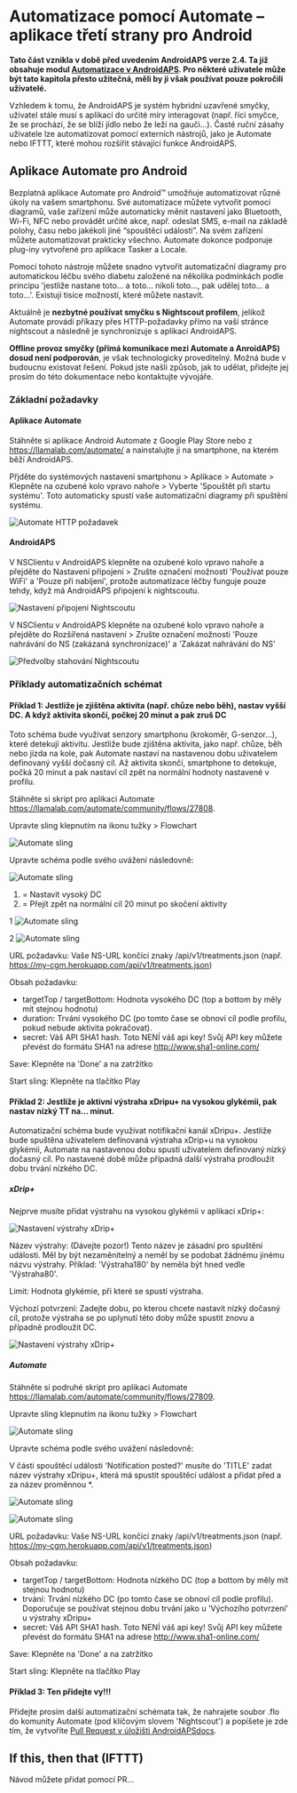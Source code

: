 # Automatizace pomocí Automate – aplikace třetí strany pro Android

**Tato část vznikla v době před uvedením AndroidAPS verze 2.4. Ta již obsahuje modul [Automatizace v AndroidAPS](./Automation.rst). Pro některé uživatele může být tato kapitola přesto užitečná, měli by ji však používat pouze pokročilí uživatelé.**

Vzhledem k tomu, že AndroidAPS je systém hybridní uzavřené smyčky, uživatel stále musí s aplikací do určité míry interagovat (např. říci smyčce, že se prochází, že se blíží jídlo nebo že leží na gauči...). Časté ruční zásahy uživatele lze automatizovat pomocí externích nástrojů, jako je Automate nebo IFTTT, které mohou rozšířit stávající funkce AndroidAPS.

## Aplikace Automate pro Android

Bezplatná aplikace Automate pro Android™ umožňuje automatizovat různé úkoly na vašem smartphonu. Své automatizace můžete vytvořit pomocí diagramů, vaše zařízení může automaticky měnit nastavení jako Bluetooth, Wi-Fi, NFC nebo provádět určité akce, např. odeslat SMS, e-mail na základě polohy, času nebo jakékoli jiné “spouštěcí události”. Na svém zařízení můžete automatizovat prakticky všechno. Automate dokonce podporuje plug-iny vytvořené pro aplikace Tasker a Locale.

Pomocí tohoto nástroje můžete snadno vytvořit automatizační diagramy pro automatickou léčbu svého diabetu založené na několika podmínkách podle principu 'jestliže nastane toto... a toto... nikoli toto..., pak udělej toto... a toto...'. Existují tisíce možností, které můžete nastavit.

Aktuálně je **nezbytné používat smyčku s Nightscout profilem**, jelikož Automate provádí příkazy přes HTTP-požadavky přímo na vaší stránce nightscout a následně je synchronizuje s aplikací AndroidAPS.

**Offline provoz smyčky (přímá komunikace mezi Automate a AnroidAPS) dosud není podporován**, je však technologicky proveditelný. Možná bude v budoucnu existovat řešení. Pokud jste našli způsob, jak to udělat, přidejte jej prosím do této dokumentace nebo kontaktujte vývojáře.

### Základní požadavky

#### Aplikace Automate

Stáhněte si aplikace Android Automate z Google Play Store nebo z <https://llamalab.com/automate/> a nainstalujte ji na smartphone, na kterém běží AndroidAPS.

Přjděte do systémových nastavení smartphonu > Aplikace > Automate > Klepněte na ozubené kolo vpravo nahoře > Vyberte 'Spouštět při startu systému'. Toto automaticky spustí vaše automatizační diagramy při spuštění systému.

![Automate HTTP požadavek](../images/automate-app2.png)

#### AndroidAPS

V NSClientu v AndroidAPS klepněte na ozubené kolo vpravo nahoře a přejděte do Nastavení připojení > Zrušte označení možnosti 'Používat pouze WiFi' a 'Pouze při nabíjení', protože automatizace léčby funguje pouze tehdy, když má AndroidAPS připojení k nightscoutu.

![Nastavení připojení Nightscoutu](../images/automate-aaps1.jpg)

V NSClientu v AndroidAPS klepněte na ozubené kolo vpravo nahoře a přejděte do Rozšířená nastavení > Zrušte označení možnosti 'Pouze nahrávání do NS (zakázaná synchronizace)' a 'Zakázat nahrávání do NS'

![Předvolby stahování Nightscoutu](../images/automate-aaps2.jpg)

### Příklady automatizačních schémat

#### Příklad 1: Jestliže je zjištěna aktivita (např. chůze nebo běh), nastav vyšší DC. A když aktivita skončí, počkej 20 minut a pak zruš DC

Toto schéma bude využívat senzory smartphonu (krokoměr, G-senzor...), které detekují aktivitu. Jestliže bude zjištěna aktivita, jako např. chůze, běh nebo jízda na kole, pak Automate nastaví na nastavenou dobu uživatelem definovaný vyšší dočasný cíl. Až aktivita skončí, smartphone to detekuje, počká 20 minut a pak nastaví cíl zpět na normální hodnoty nastavené v profilu.

Stáhněte si skript pro aplikaci Automate <https://llamalab.com/automate/community/flows/27808>.

Upravte sling klepnutím na ikonu tužky > Flowchart

![Automate sling](../images/automate-app3.png)

Upravte schéma podle svého uvážení následovně:

![Automate sling](../images/automate-app6.png)

1. = Nastavit vysoký DC
2. = Přejít zpět na normální cíl 20 minut po skočení aktivity

1 ![Automate sling](../images/automate-app1.png)

2 ![Automate sling](../images/automate-app5.png)

URL požadavku: Vaše NS-URL končící znaky /api/v1/treatments.json (např. https://my-cgm.herokuapp.com/api/v1/treatments.json)

Obsah požadavku:

* targetTop / targetBottom: Hodnota vysokého DC (top a bottom by měly mít stejnou hodnotu)
* duration: Trvání vysokého DC (po tomto čase se obnoví cíl podle profilu, pokud nebude aktivita pokračovat). 
* secret: Váš API SHA1 hash. Toto NENÍ váš api key! Svůj API key můžete převést do formátu SHA1 na adrese <http://www.sha1-online.com/>

Save: Klepněte na 'Done' a na zatržítko

Start sling: Klepněte na tlačítko Play

#### Příklad 2: Jestliže je aktivní výstraha xDripu+ na vysokou glykémii, pak nastav nízký TT na... minut.

Automatizační schéma bude využívat notifikační kanál xDripu+. Jestliže bude spuštěna uživatelem definovaná výstraha xDrip+u na vysokou glykémii, Automate na nastavenou dobu spustí uživatelem definovaný nízký dočasný cíl. Po nastavené době může případná další výstraha prodloužit dobu trvání nízkého DC.

##### xDrip+

Nejprve musíte přidat výstrahu na vysokou glykémii v aplikaci xDrip+:

![Nastavení výstrahy xDrip+](../images/automate-xdrip1.png)

Název výstrahy: (Dávejte pozor!) Tento název je zásadní pro spuštění události. Měl by být nezaměnitelný a neměl by se podobat žádnému jinému názvu výstrahy. Příklad: 'Výstraha180' by neměla být hned vedle 'Výstraha80'.

Limit: Hodnota glykémie, při které se spustí výstraha.

Výchozí potvrzení: Zadejte dobu, po kterou chcete nastavit nízký dočasný cíl, protože výstraha se po uplynutí této doby může spustit znovu a případně prodloužit DC.

![Nastavení výstrahy xDrip+](../images/automate-xdrip2.png)

##### Automate

Stáhněte si podruhé skript pro aplikaci Automate <https://llamalab.com/automate/community/flows/27809>.

Upravte sling klepnutím na ikonu tužky > Flowchart

![Automate sling](../images/automate-app3.png)

Upravte schéma podle svého uvážení následovně:

V části spouštěcí události 'Notification posted?' musíte do 'TITLE' zadat název výstrahy xDripu+, která má spustit spouštěcí událost a přidat před a za název proměnnou *.

![Automate sling](../images/automate-app7.png)

![Automate sling](../images/automate-app4.png)

URL požadavku: Vaše NS-URL končící znaky /api/v1/treatments.json (např. https://my-cgm.herokuapp.com/api/v1/treatments.json)

Obsah požadavku:

* targetTop / targetBottom: Hodnota nízkého DC (top a bottom by měly mít stejnou hodnotu)
* trvání: Trvání nízkého DC (po tomto čase se obnoví cíl podle profilu). Doporučuje se používat stejnou dobu trvání jako u 'Výchozího potvrzení' u výstrahy xDripu+
* secret: Váš API SHA1 hash. Toto NENÍ váš api key! Svůj API key můžete převést do formátu SHA1 na adrese <http://www.sha1-online.com/>

Save: Klepněte na 'Done' a na zatržítko

Start sling: Klepněte na tlačítko Play

#### Příklad 3: Ten přidejte vy!!!

Přidejte prosím další automatizační schémata tak, že nahrajete soubor .flo do komunity Automate (pod klíčovým slovem 'Nightscout') a popíšete je zde tím, že vytvoříte [Pull Request v úložišti AndroidAPSdocs](../make-a-PR.md).

## If this, then that (IFTTT)

Návod můžete přidat pomocí PR...